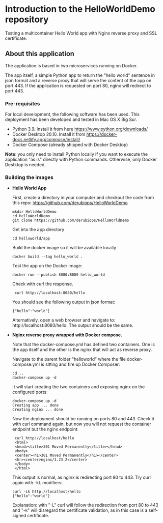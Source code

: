 # Introduction to the HelloWorldDemo repository

Testing a multicontainer Hello World app with Nginx reverse proxy and SSL certificate.


## About this application

The application is based in two microservices running on Docker.

The app itself, a simple Python app to return the "hello world" sentence in json format and a reverse proxy that will serve the content of the app on port 443. If the application is requested on port 80, nginx will redirect to port 443.

### Pre-requisites

For local development, the following software has been used. This deployment has been developed and tested in Mac OS X Big Sur.

- Python 3.9. Install it from here https://www.python.org/downloads/
- Docker Desktop 20.10. Install it from https://docker-docs.netlify.app/compose/install/
- Docker Compose (already shipped with Docker Desktop)

__Note__: you only need to install Python locally if you want to execute the application "as is" directly with Python commands. Otherwise, only Docker Destktop is needed.
### Building the images

- __Hello World App__

  First, create a directory in your computer and checkout the code from this repo: https://github.com/derubiops/HelloWorldDemo
  ```
  mkdir HelloWorldDemo
  cd HelloWorldDemo
  git clone https://github.com/derubiops/HelloWorldDemo
  ```

  Get into the app directory
  ```
  cd helloworld/app
  ```

  Build the docker image so it will be available locally
  ```
  docker build --tag hello_world .
  ```

  Test the app on the Docker image:
  ```
  docker run --publish 8080:8080 hello_world
  ```
  
  Check with curl the response. 
  ```
   curl http://localhost:8080/hello
  ```
  
  You should see the following output in json format:
   ```
  {"hello":"world"}
  ```
  
  Alternatively, open a web browser and navigate to: http://localhost:8080/hello. The output should be the same.  

  
- __Nginx reverse proxy wrapped with Docker compose.__

  Note that the docker-compose.yml has defined two containers. One is the app itself and the other is the nginx that will act as reverse proxy.

  Navigate to the parent folder "helloworld" where the file docker-compose.yml is sitting and fire up Docker Composer:
  ```
  cd ..
  docker-compose up -d
  ```
  
  It will start creating the two containers and exposing nginx on the configured ports:
  ```
  docker-compose up -d
  Creating app ... done
  Creating nginx ... done
  ```
  
  Now the deployment should be running on ports 80 and 443. Check it with curl command again, but now you will not request the container endpoint but the nginx endpoint:
  ```
   curl http://localhost/hello
   <html>
   <head><title>301 Moved Permanently</title></head>
   <body>
   <center><h1>301 Moved Permanently</h1></center>
   <hr><center>nginx/1.23.2</center>
   </body>
   </html>
  ```
  
  This output is normal, as nginx is redirecting port 80 to 443. Try curl again with -kL modifiers:
  ```
  curl -Lk http://localhost/hello
  {"hello":"world"}
  ```
  Explanation: with "-L" curl will follow the redirection from port 80 to 443 and "-k" will disregard the certificate validation, as in this case is a self-signed certificate.
  
  
  
  
